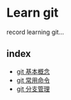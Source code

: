 # Learn git
record learning git...

## index
* [git 基本概念](gitbasic.md)
* [git 常用命令](gitbasiccommand.md)
* [git 分支管理](gitbranch.md)
